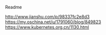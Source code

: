 Readme

http://www.jianshu.com/p/98337fc2e8d3
https://my.oschina.net/u/1791060/blog/849823
https://www.kubernetes.org.cn/1130.html
